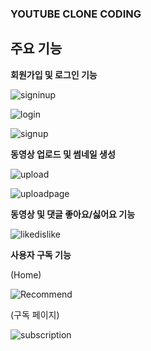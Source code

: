 ### YOUTUBE CLONE CODING

## 주요 기능

**회원가입 및 로그인 기능**

![signinup](https://user-images.githubusercontent.com/72486552/117604996-b6ca0800-b191-11eb-8b6c-4f622f9e5524.PNG)

![login](https://user-images.githubusercontent.com/72486552/117604990-b6317180-b191-11eb-9ad0-ea12378d919f.PNG)

![signup](https://user-images.githubusercontent.com/72486552/117604997-b7629e80-b191-11eb-9c2b-9662ee5cd973.PNG)

**동영상 업로드 및 썸네일 생성**

![upload](https://user-images.githubusercontent.com/72486552/117605000-b7fb3500-b191-11eb-8df3-229705251b12.PNG)

![uploadpage](https://user-images.githubusercontent.com/72486552/117605001-b7fb3500-b191-11eb-90f7-604afa5b4812.PNG)

**동영상 및 댓글 좋아요/싫어요 기능**

![likedislike](https://user-images.githubusercontent.com/72486552/117604989-b3cf1780-b191-11eb-921d-13ed6e08d605.PNG)

**사용자 구독 기능**

(Home)

![Recommend](https://user-images.githubusercontent.com/72486552/117604993-b6ca0800-b191-11eb-9a29-6a1aeb5f9761.PNG)

(구독 페이지)

![subscription](https://user-images.githubusercontent.com/72486552/117604999-b7629e80-b191-11eb-80b3-e82b5559223e.PNG)
